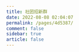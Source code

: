 ```yaml
---
title: 社团招新群
date: 2022-08-08 02:04:07
permalink: /pages/4d5387/
comment: false
sidebar: true
article: false
---
```

